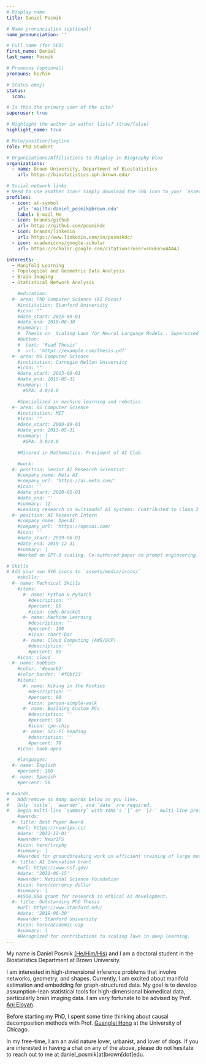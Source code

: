 ```yaml
---
# Display name
title: Daniel Posmik

# Name pronunciation (optional)
name_pronunciation: ''

# Full name (for SEO)
first_name: Daniel
last_name: Posmik

# Pronouns (optional)
pronouns: he/him

# Status emoji
status:
  icon: 

# Is this the primary user of the site?
superuser: true

# Highlight the author in author lists? (true/false)
highlight_name: true

# Role/position/tagline
role: PhD Student

# Organizations/Affiliations to display in Biography blox
organizations:
  - name: Brown University, Department of Biostatistics
    url: https://biostatistics.sph.brown.edu/

# Social network links
# Need to use another icon? Simply download the SVG icon to your `assets/media/icons/` folder.
profiles:
  - icon: at-symbol
    url: 'mailto:daniel_posmik@brown.edu'
    label: E-mail Me
  - icon: brands/github
    url: https://github.com/posmikdc
  - icon: brands/linkedin
    url: https://www.linkedin.com/in/posmikdc/
  - icon: academicons/google-scholar
    url: https://scholar.google.com/citations?user=sRuEm5oAAAAJ

interests:
  - Manifold Learning
  - Topological and Geometric Data Analysis
  - Brain Imaging
  - Statistical Network Analysis

    #education:
  #- area: PhD Computer Science (AI Focus)
    #institution: Stanford University
    #icon: ""
    #date_start: 2015-09-01
    #date_end: 2019-06-30
    #summary: |
    #  Thesis on _Scaling Laws for Neural Language Models_. Supervised by Prof. Andrew Ng. Published 5 papers in NeurIPS and ICML, with 2 best paper awards.
    #button:
    #  text: 'Read Thesis'
    #  url: 'https://example.com/thesis.pdf'
  #- area: MS Computer Science
    #institution: Carnegie Mellon University
    #icon: ""
    #date_start: 2013-09-01
    #date_end: 2015-05-31
    #summary: |
      #GPA: 4.0/4.0

    #Specialized in machine learning and robotics.
  #- area: BS Computer Science
    #institution: MIT
    #icon: ""
    #date_start: 2009-09-01
    #date_end: 2013-05-31
    #summary: |
      #GPA: 3.9/4.0

    #Minored in Mathematics. President of AI Club.

    #work:
  #- position: Senior AI Research Scientist
    #company_name: Meta AI
    #company_url: 'https://ai.meta.com/'
    #icon: ''
    #date_start: 2020-01-01
    #date_end: ''
    #summary: |2-
    #Leading research on multimodal AI systems. Contributed to Llama 2 and other open-source models. 50+ citations in 3 years.
  #- position: AI Research Intern
    #company_name: OpenAI
    #company_url: 'https://openai.com/'
    #icon: ''
    #date_start: 2019-06-01
    #date_end: 2019-12-31
    #summary: |
    #Worked on GPT-3 scaling. Co-authored paper on prompt engineering.

# Skills
# Add your own SVG icons to `assets/media/icons/`
    #skills:
  #- name: Technical Skills
    #items:
      #- name: Python & PyTorch
        #description: ''
        #percent: 95
        #icon: code-bracket
      #- name: Machine Learning
        #description: ''
        #percent: 100
        #icon: chart-bar
      #- name: Cloud Computing (AWS/GCP)
        #description: ''
        #percent: 85
    #icon: cloud
  #- name: Hobbies
    #color: '#eeac02'
    #color_border: '#f0bf23'
    #items:
      #- name: Hiking in the Rockies
        #description: ''
        #percent: 80
        #icon: person-simple-walk
      #- name: Building Custom PCs
        #description: ''
        #percent: 90
        #icon: cpu-chip
      #- name: Sci-Fi Reading
        #description: ''
        #percent: 70
    #icon: book-open

    #languages:
  #- name: English
    #percent: 100
  #- name: Spanish
    #percent: 50

# Awards.
#   Add/remove as many awards below as you like.
#   Only `title`, `awarder`, and `date` are required.
#   Begin multi-line `summary` with YAML's `|` or `|2-` multi-line prefix and indent 2 spaces below.
    #awards:
  #- title: Best Paper Award
    #url: https://neurips.cc/
    #date: '2022-12-01'
    #awarder: NeurIPS
    #icon: hero/trophy
    #summary: |
    #Awarded for groundbreaking work on efficient training of large models.
  #- title: AI Innovation Grant
    #url: https://www.nsf.gov/
    #date: '2021-06-15'
    #awarder: National Science Foundation
    #icon: hero/currency-dollar
    #summary: |
    #$500,000 grant for research in ethical AI development.
  #- title: Outstanding PhD Thesis
    #url: https://www.stanford.edu/
    #date: '2019-06-30'
    #awarder: Stanford University
    #icon: hero/academic-cap
    #summary: |
    #Recognized for contributions to scaling laws in deep learning.
---
```


My name is Daniel Posmik [(He/Him/His)](https://pronouns.org/what-and-why) and I am a doctoral student in the Biostatistics Department at Brown University.

I am interested in high-dimensional inference problems that involve networks, geometry, and shapes. Currently, I am excited about manifold estimation and embedding for graph-structured data. My goal is to develop assumption-lean statistical tools for high-dimensional biomedical data, particularly brain imaging data. I am very fortunate to be advised by Prof. [Ani Eloyan](https://www.anieloyan.com/). 

Before starting my PhD, I spent some time thinking about causal decomposition methods with Prof. [Guanglei Hong](https://humdev.uchicago.edu/directory/guanglei-hong) at the University of Chicago. 

In my free-time, I am an avid nature lover, urbanist, and lover of dogs. If you are interested in having a chat on any of the above, please do not hesitate to reach out to me at daniel_posmik[at]brown[dot]edu.
